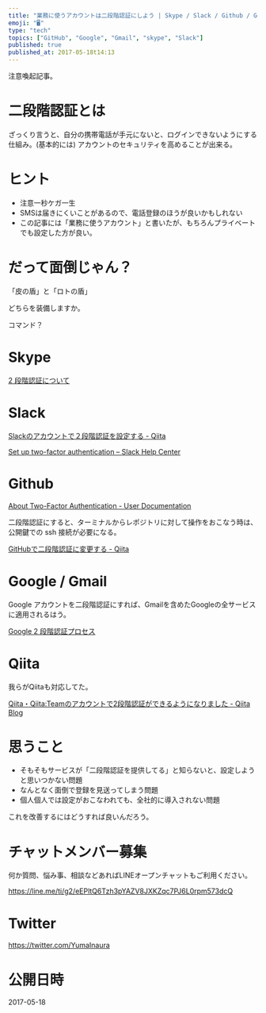 ```yaml
---
title: "業務に使うアカウントは二段階認証にしよう | Skype / Slack / Github / Google (Gmail)"
emoji: "🖥"
type: "tech"
topics: ["GitHub", "Google", "Gmail", "skype", "Slack"]
published: true
published_at: 2017-05-18t14:13
---
```


注意喚起記事。

# 二段階認証とは

ざっくり言うと、自分の携帯電話が手元にないと、ログインできないようにする仕組み。(基本的には)
アカウントのセキュリティを高めることが出来る。

# ヒント

- 注意一秒ケガ一生
- SMSは届きにくいことがあるので、電話登録のほうが良いかもしれない
- この記事には「業務に使うアカウント」と書いたが、もちろんプライベートでも設定した方が良い。

# だって面倒じゃん？

「皮の盾」と「ロトの盾」

どちらを装備しますか。

コマンド？

# Skype

[2 段階認証について](https://support.microsoft.com/ja-jp/help/12408/microsoft-account-about-two-step-verification)

# Slack

[Slackのアカウントで２段階認証を設定する - Qiita](http://qiita.com/teruichi81/items/b1453c7a36f13262d715)

[Set up two-factor authentication – Slack Help Center](https://get.slack.help/hc/en-us/articles/204509068-Set-up-two-factor-authentication)

# Github

[About Two-Factor Authentication - User Documentation](https://help.github.com/articles/about-two-factor-authentication/)

二段階認証にすると、ターミナルからレポジトリに対して操作をおこなう時は、公開鍵での ssh 接続が必要になる。

[GitHubで二段階認証に変更する - Qiita](http://qiita.com/katsukii/items/9773e9cfea7d929fcf9c)

# Google / Gmail

Google アカウントを二段階認証にすれば、Gmailを含めたGoogleの全サービスに適用されるはう。

[Google 2 段階認証プロセス](https://www.google.co.jp/intl/ja/landing/2step/)

# Qiita 

我らがQiitaも対応してた。

[Qiita・Qiita:Teamのアカウントで2段階認証ができるようになりました - Qiita Blog](http://blog.qiita.com/post/93858790619/two-factor-authentication)

# 思うこと

- そもそもサービスが「二段階認証を提供してる」と知らないと、設定しようと思いつかない問題
- なんとなく面倒で登録を見送ってしまう問題
- 個人個人では設定がおこなわれても、全社的に導入されない問題

これを改善するにはどうすれば良いんだろう。








<!-- Update From Qiita API -->

# チャットメンバー募集


何か質問、悩み事、相談などあればLINEオープンチャットもご利用ください。

https://line.me/ti/g2/eEPltQ6Tzh3pYAZV8JXKZqc7PJ6L0rpm573dcQ





# Twitter


https://twitter.com/YumaInaura


<!-- Update From Qiita API -->



# 公開日時

2017-05-18
